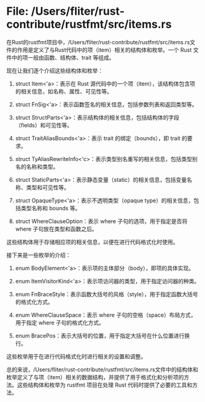 # File: /Users/fliter/rust-contribute/rustfmt/src/items.rs

在Rust的rustfmt项目中，/Users/fliter/rust-contribute/rustfmt/src/items.rs文件的作用是定义了与Rust代码中的项（item）相关的结构体和枚举。一个 Rust 文件中的项一般由函数、结构体、trait 等组成。

现在让我们逐个介绍这些结构体和枚举：

1. struct Item<'a>：表示在 Rust 源代码中的一个项（item），该结构体包含项的相关信息，如名称、属性、可见性等。

2. struct FnSig<'a>：表示函数签名的相关信息，包括参数列表和返回类型等。

3. struct StructParts<'a>：表示结构体的相关信息，包括结构体的字段（fields）和可见性等。

4. struct TraitAliasBounds<'a>：表示 trait 的绑定（bounds），即 trait 的要求。

5. struct TyAliasRewriteInfo<'c>：表示类型别名重写的相关信息，包括类型别名的名称和类型。

6. struct StaticParts<'a>：表示静态变量（static）的相关信息，包括变量名称、类型和可见性等。

7. struct OpaqueType<'a>：表示不透明类型（opaque type）的相关信息，包括类型名称和 bounds 等。

8. struct WhereClauseOption：表示 where 子句的选项，用于指定是否将 where 子句放在类型和函数之后。

这些结构体用于存储相应项的相关信息，以便在进行代码格式化时使用。

接下来是一些枚举的介绍：

1. enum BodyElement<'a>：表示项的主体部分（body），即项的具体实现。

2. enum ItemVisitorKind<'a>：表示项访问器的类型，用于指定访问器的种类。

3. enum FnBraceStyle：表示函数大括号的风格（style），用于指定函数大括号的格式化方式。

4. enum WhereClauseSpace：表示 where 子句的空格（space）布局方式，用于指定 where 子句的格式化方式。

5. enum BracePos：表示大括号的位置，用于指定大括号在什么位置进行换行。

这些枚举用于在进行代码格式化时进行相关的设置和调整。

总的来说，/Users/fliter/rust-contribute/rustfmt/src/items.rs文件中的结构体和枚举定义了与项（item）相关的数据结构，并提供了用于格式化和分析项的方法。这些结构体和枚举为 rustfmt 项目在处理 Rust 代码时提供了必要的工具和方法。

